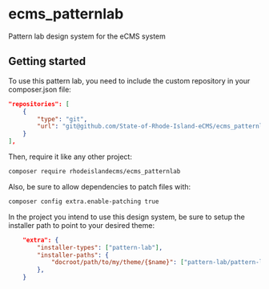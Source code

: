 # ecms_patternlab
Pattern lab design system for the eCMS system

## Getting started

To use this pattern lab, you need to include the custom repository in your
composer.json file:

```json
"repositories": [
    {
        "type": "git",
        "url": "git@github.com/State-of-Rhode-Island-eCMS/ecms_patternlab.git"
    }
],
```

Then, require it like any other project:

```bash
composer require rhodeislandecms/ecms_patternlab
```

Also, be sure to allow dependencies to patch files with:
```bash
composer config extra.enable-patching true
```

In the project you intend to use this design system, be sure to setup 
the installer path to point to your desired theme:

```json
    "extra": {
        "installer-types": ["pattern-lab"],
        "installer-paths": {
            "docroot/path/to/my/theme/{$name}": ["pattern-lab/pattern-lab"]
        },
    }
```
